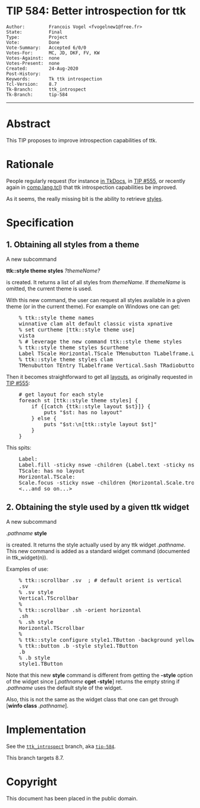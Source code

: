 # TIP 584: Better introspection for ttk
	Author:         Francois Vogel <fvogelnew1@free.fr>
	State:          Final
	Type:           Project
	Vote:           Done
	Vote-Summary:   Accepted 6/0/0
	Votes-For:      MC, JD, DKF, FV, KW
	Votes-Against:  none
	Votes-Present:  none
	Created:        24-Aug-2020
	Post-History:   
	Keywords:       Tk ttk introspection
	Tcl-Version:    8.7
	Tk-Branch:      ttk_introspect
	Tk-Branch:      tip-584
-----

# Abstract

This TIP proposes to improve introspection capabilities of ttk.

# Rationale

People regularly request (for instance
[in TkDocs](https://tkdocs.com/tutorial/styles.html#using),
in [TIP #555](https://core.tcl-lang.org/tips/doc/trunk/tip/555.md),
or recently again in
[comp.lang.tcl](https://groups.google.com/d/msg/comp.lang.tcl/5E9kGZ5wEHQ/74JAo7-bAwAJ))
that ttk introspection capabilities be improved.

As it seems, the really missing bit is the ability to retrieve <u>styles</u>.

# Specification

## 1. Obtaining all styles from a theme

A new subcommand

<b>ttk::style theme styles</b> <i>?themeName?</i>

is created.
It returns a list of all styles from <i>themeName</i>. If <i>themeName</i>
is omitted, the current theme is used.

With this new command, the user can request all styles available in a given
theme (or in the current theme). For example on Windows one can get:

<pre>
    % ttk::style theme names
    winnative clam alt default classic vista xpnative
    % set curtheme [ttk::style theme use]
    vista
    % # leverage the new command ttk::style theme styles
    % ttk::style theme styles $curtheme
    Label TScale Horizontal.TScale TMenubutton TLabelframe.Label Vertical.TProgressbar TEntry TRadiobutton TButton Heading Toolbutton TNotebook.Tab ComboboxPopdownFrame Treeview Vertical.TScale TCombobox TNotebook TProgressbar Horizontal.TProgressbar . TCheckbutton Item TSpinbox Tab
    % ttk::style theme styles clam
    TMenubutton TEntry TLabelframe Vertical.Sash TRadiobutton Heading TButton TNotebook.Tab Toolbutton Treeview ComboboxPopdownFrame TCombobox TProgressbar . TCheckbutton Tab TSpinbox Horizontal.Sash Sash
</pre>


Then it becomes straightforward to get all <u>layouts</u>, as originally requested
in [TIP #555](https://core.tcl-lang.org/tips/doc/trunk/tip/555.md):

<pre>
    # get layout for each style
    foreach st [ttk::style theme styles] {
        if {[catch {ttk::style layout $st}]} {
            puts "$st: has no layout"
        } else {
            puts "$st:\n[ttk::style layout $st]"
        }
    }
</pre>

This spits:

<pre>
    Label:
    Label.fill -sticky nswe -children {Label.text -sticky nswe}
    TScale: has no layout
    Horizontal.TScale:
    Scale.focus -sticky nswe -children {Horizontal.Scale.trough -sticky nswe -children {Horizontal.Scale.track -sticky we Horizontal.Scale.slider -side left -sticky {}}}
    <...and so on...> 
</pre>

## 2. Obtaining the style used by a given ttk widget

A new subcommand

<i>.pathname</i> <b>style</b>

is created. It returns the style actually used by any ttk widget <i>.pathname</i>. This new command is added as a standard widget command (documented in ttk_widget(n)).

Examples of use:

<pre>
    % ttk::scrollbar .sv  ; # default orient is vertical
    .sv
    % .sv style
    Vertical.TScrollbar
    %
    % ttk::scrollbar .sh -orient horizontal
    .sh
    % .sh style
    Horizontal.TScrollbar
    %
    % ttk::style configure style1.TButton -background yellow
    % ttk::button .b -style style1.TButton
    .b
    % .b style
    style1.TButton
</pre>

Note that this new <b>style</b> command is different from getting the <b>-style</b> option of the widget since [<i>.pathname</i> <b>cget -style</b>] returns the empty string if <i>.pathname</i>  uses the default style of the widget.

Also, this is not the same as the widget class that one can get through [<b>winfo class</b> <i>.pathname</i>].

# Implementation

See the [`ttk_introspect`](https://core.tcl-lang.org/tk/timeline?r=ttk_introspect&unhide) branch, aka [`tip-584`](https://core.tcl-lang.org/tk/timeline?r=tip-584&unhide).

This branch targets 8.7.

# Copyright

This document has been placed in the public domain.
